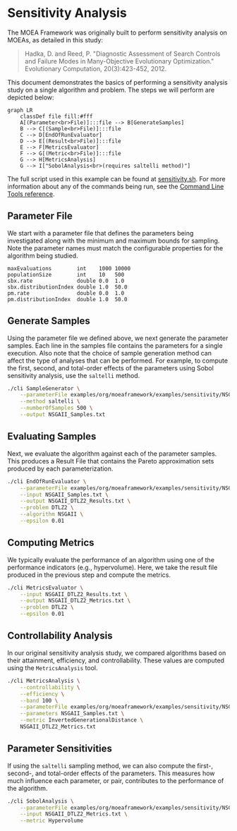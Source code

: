 # Sensitivity Analysis

The MOEA Framework was originally built to perform sensitivity analysis on MOEAs, as detailed in this study:

> Hadka, D. and Reed, P.  "Diagnostic Assessment of Search Controls and Failure Modes in Many-Objective
> Evolutionary Optimization."  Evolutionary Computation, 20(3):423-452, 2012.

This document demonstrates the basics of performing a sensitivity analysis study on a single algorithm and problem.
The steps we will perform are depicted below:

```mermaid
graph LR
    classDef file fill:#fff
    A[(Parameter<br>File)]:::file --> B[GenerateSamples]
    B --> C[(Sample<br>File)]:::file
    C --> D[EndOfRunEvaluator]
    D --> E[(Result<br>File)]:::file
    E --> F[MetricsEvaluator]
    F --> G[(Metric<br>File)]:::file
    G --> H[MetricsAnalysis]
    G --> I["SobolAnalysis<br>(requires saltelli method)"]
```

The full script used in this example can be found at [sensitivity.sh](../examples/org/moeaframework/examples/sensitivity/sensitivity.sh).
For more information about any of the commands being run, see the [Command Line Tools reference](commandLineTools.md).

## Parameter File

We start with a parameter file that defines the parameters being investigated along with the minimum and maximum bounds
for sampling.  Note the parameter names must match the configurable properties for the algorithm being studied.

<!-- :code: src=examples/org/moeaframework/examples/sensitivity/NSGAII_Params.txt -->

```
maxEvaluations        int    1000 10000
populationSize        int    10   500
sbx.rate              double 0.0  1.0
sbx.distributionIndex double 1.0  50.0
pm.rate               double 0.0  1.0
pm.distributionIndex  double 1.0  50.0
```

## Generate Samples

Using the parameter file we defined above, we next generate the parameter samples.  Each line in the samples
file contains the parameters for a single execution.  Also note that the choice of sample generation method can affect
the type of analyses that can be performed.  For example, to compute the first, second, and total-order effects of the
parameters using Sobol sensitivity analysis, use the `saltelli` method. 

<!-- :code: src=examples/org/moeaframework/examples/sensitivity/sensitivity.sh lines=5:9 -->

```sh
./cli SampleGenerator \
    --parameterFile examples/org/moeaframework/examples/sensitivity/NSGAII_Params.txt \
    --method saltelli \
    --numberOfSamples 500 \
    --output NSGAII_Samples.txt
```

## Evaluating Samples

Next, we evaluate the algorithm against each of the parameter samples.  This produces a Result File that contains
the Pareto approximation sets produced by each parameterization.

<!-- :code: src=examples/org/moeaframework/examples/sensitivity/sensitivity.sh lines=11:17 -->

```sh
./cli EndOfRunEvaluator \
    --parameterFile examples/org/moeaframework/examples/sensitivity/NSGAII_Params.txt \
    --input NSGAII_Samples.txt \
    --output NSGAII_DTLZ2_Results.txt \
    --problem DTLZ2 \
    --algorithm NSGAII \
    --epsilon 0.01
```

## Computing Metrics

We typically evaluate the performance of an algorithm using one of the performance indicators (e.g., hypervolume).
Here, we take the result file produced in the previous step and compute the metrics.

<!-- :code: src=examples/org/moeaframework/examples/sensitivity/sensitivity.sh lines=19:23 -->

```sh
./cli MetricsEvaluator \
    --input NSGAII_DTLZ2_Results.txt \
    --output NSGAII_DTLZ2_Metrics.txt \
    --problem DTLZ2 \
    --epsilon 0.01
```

## Controllability Analysis

In our original sensitivity analysis study, we compared algorithms based on their attainment, efficiency, and
controllability.  These values are computed using the `MetricsAnalysis` tool.

<!-- :code: src=examples/org/moeaframework/examples/sensitivity/sensitivity.sh lines=25:32 -->

```sh
./cli MetricsAnalysis \
    --controllability \
    --efficiency \
    --band 100 \
    --parameterFile examples/org/moeaframework/examples/sensitivity/NSGAII_Params.txt \
    --parameters NSGAII_Samples.txt \
    --metric InvertedGenerationalDistance \
    NSGAII_DTLZ2_Metrics.txt
```

## Parameter Sensitivities

If using the `saltelli` sampling method, we can also compute the first-, second-, and total-order effects of the
parameters.  This measures how much influence each parameter, or pair, contributes to the performance of the
algorithm.

<!-- :code: src=examples/org/moeaframework/examples/sensitivity/sensitivity.sh lines=34:37 -->

```sh
./cli SobolAnalysis \
    --parameterFile examples/org/moeaframework/examples/sensitivity/NSGAII_Params.txt \
    --input NSGAII_DTLZ2_Metrics.txt \
    --metric Hypervolume
```
